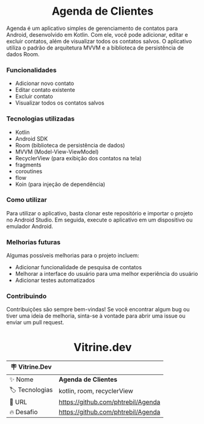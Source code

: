 <h1 align="center"> Agenda de Clientes </h1>

Agenda é um aplicativo simples de gerenciamento de contatos para Android, desenvolvido em Kotlin. Com ele, você pode adicionar, editar e excluir contatos, além de visualizar todos os contatos salvos. O aplicativo utiliza o padrão de arquitetura MVVM e a biblioteca de persistência de dados Room.
<h3>
Funcionalidades
</h3>

- Adicionar novo contato
- Editar contato existente
- Excluir contato
- Visualizar todos os contatos salvos

<h3>Tecnologias utilizadas</h3>

- Kotlin
- Android SDK
- Room (biblioteca de persistência de dados)
- MVVM (Model-View-ViewModel)
- RecyclerView (para exibição dos contatos na tela)
- fragments
- coroutines
- flow
- Koin (para injeção de dependência)

<h3>Como utilizar</h3>

Para utilizar o aplicativo, basta clonar este repositório e importar o projeto no Android Studio. Em seguida, execute o aplicativo em um dispositivo ou emulador Android.

<h3>Melhorias futuras</h3>

Algumas possíveis melhorias para o projeto incluem:

- Adicionar funcionalidade de pesquisa de contatos
- Melhorar a interface do usuário para uma melhor experiência do usuário
- Adicionar testes automatizados

<h3>Contribuindo</h3>

Contribuições são sempre bem-vindas! Se você encontrar algum bug ou tiver uma ideia de melhoria, sinta-se à vontade para abrir uma issue ou enviar um pull request.


<h1 align="center"> Vitrine.dev </h1>

| :placard: Vitrine.Dev |     |
| -------------  | --- |
| :sparkles: Nome        | **Agenda de Clientes**
| :label: Tecnologias | kotlin, room, recyclerView
| :rocket: URL         | https://github.com/phtrebil/Agenda
| :fire: Desafio     | https://github.com/phtrebil/Agenda

